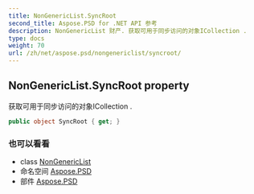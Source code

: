 ```yaml
---
title: NonGenericList.SyncRoot
second_title: Aspose.PSD for .NET API 参考
description: NonGenericList 财产. 获取可用于同步访问的对象ICollection .
type: docs
weight: 70
url: /zh/net/aspose.psd/nongenericlist/syncroot/
---
```

## NonGenericList.SyncRoot property

获取可用于同步访问的对象ICollection .

```csharp
public object SyncRoot { get; }
```

### 也可以看看

* class [NonGenericList](../)
* 命名空间 [Aspose.PSD](../../nongenericlist/)
* 部件 [Aspose.PSD](../../../)


